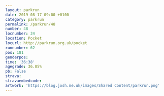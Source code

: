 ```yaml
---
layout: parkrun
date: 2019-08-17 09:00 +0100
category: parkrun
permalink: /parkrun/48
number: 48
locnumber: 34
location: Pocket
locurl: http://parkrun.org.uk/pocket
runnumber: 62
pos: 181
genderpos: 
time: '36:38'
agegrade: 36.85%
pb: False
strava: 
stravaembedcode:
artwork: 'https://blog.josh.me.uk/images/Shared Content/parkrun.png'
---
```

